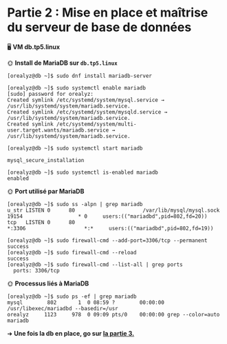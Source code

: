 # Partie 2 : Mise en place et maîtrise du serveur de base de données



🖥️ **VM db.tp5.linux**


🌞 **Install de MariaDB sur `db.tp5.linux`**


```
[orealyz@db ~]$ sudo dnf install mariadb-server
```
```
[orealyz@db ~]$ sudo systemctl enable mariadb
[sudo] password for orealyz:
Created symlink /etc/systemd/system/mysql.service → /usr/lib/systemd/system/mariadb.service.
Created symlink /etc/systemd/system/mysqld.service → /usr/lib/systemd/system/mariadb.service.
Created symlink /etc/systemd/system/multi-user.target.wants/mariadb.service → /usr/lib/systemd/system/mariadb.service.
```
```
[orealyz@db ~]$ sudo systemctl start mariadb
```
```
mysql_secure_installation
```

```
[orealyz@db ~]$ sudo systemctl is-enabled mariadb
enabled
```

🌞 **Port utilisé par MariaDB**


```
[orealyz@db ~]$ sudo ss -alpn | grep mariadb
u_str LISTEN 0      80                      /var/lib/mysql/mysql.sock 19154                  * 0     users:(("mariadbd",pid=802,fd=20))
tcp   LISTEN 0      80                                              *:3306                   *:*     users:(("mariadbd",pid=802,fd=19))
```
```
[orealyz@db ~]$ sudo firewall-cmd --add-port=3306/tcp --permanent
success
[orealyz@db ~]$ sudo firewall-cmd --reload
success
[orealyz@db ~]$ sudo firewall-cmd --list-all | grep ports
  ports: 3306/tcp
```

🌞 **Processus liés à MariaDB**

```
[orealyz@db ~]$ sudo ps -ef | grep mariadb
mysql        802       1  0 08:59 ?        00:00:00 /usr/libexec/mariadbd --basedir=/usr
orealyz     1123     978  0 09:09 pts/0    00:00:00 grep --color=auto mariadb
```
➜ **Une fois la db en place, go sur [la partie 3.](part3.md)**
